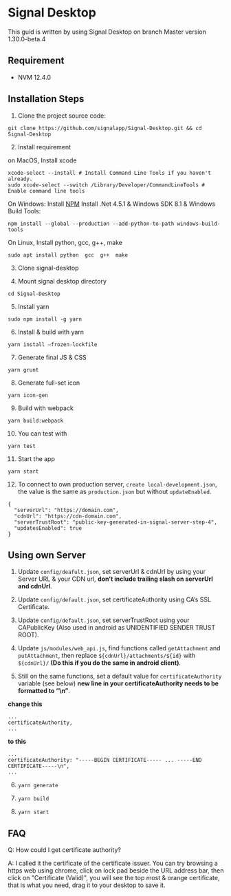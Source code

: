 # Signal Desktop
This guid is written by using Signal Desktop on branch Master version 1.30.0-beta.4

## Requirement
* NVM 12.4.0

## Installation Steps

1. Clone the project source code:
```
git clone https://github.com/signalapp/Signal-Desktop.git && cd Signal-Desktop
```

2. Install requirement

on MacOS, Install xcode
```
xcode-select --install # Install Command Line Tools if you haven't already.
sudo xcode-select --switch /Library/Developer/CommandLineTools # Enable command line tools
```

On Windows:
Install [NPM](https://nodejs.org/en/download)
Install .Net 4.5.1 & Windows SDK 8.1 & Windows Build Tools:
```
npm install --global --production --add-python-to-path windows-build-tools
```

On Linux, Install python, gcc, g++, make
```
sudo apt install python  gcc  g++  make
```

3. Clone signal-desktop

4. Mount signal desktop directory
```
cd Signal-Desktop
```

5. Install yarn
```
sudo npm install -g yarn
```

6. Install & build with yarn
```
yarn install —frozen-lockfile
```

7. Generate final JS & CSS
```
yarn grunt
```

8. Generate full-set icon
```
yarn icon-gen
```

9. Build with webpack
```
yarn build:webpack
```

10. You can test with
```
yarn test 
```

11. Start the app
```
yarn start
```

12. To connect to own production server, `create local-development.json`, the value is the same as `production.json` but without `updateEnabled`.
```
{
  "serverUrl": "https://domain.com",
  "cdnUrl": "https://cdn-domain.com",
  "serverTrustRoot": "public-key-generated-in-signal-server-step-4",
  "updatesEnabled": true
}
```

## Using own Server
1. Update `config/deafult.json`, set serverUrl & cdnUrl by using your Server URL & your CDN url, **don’t include trailing slash on serverUrl and cdnUrl**.

2. Update `config/default.json`, set certificateAuthority using CA’s SSL Certificate.

3. Update `config/default.json`, set serverTrustRoot using your CAPublicKey (Also used in android as UNIDENTIFIED SENDER TRUST ROOT).

4. Update `js/modules/web_api.js`, find functions called `getAttachment` and `putAttachment`, then replace `${cdnUrl}/attachments/${id}` with `${cdnUrl}/` **(Do this if you do the same in android client)**.

5. Still on the same functions, set a default value for `certificateAuthority` variable (see below) **new line in your certificateAuthority needs to be formatted to “\n”**.

**change this**
```
...
certificateAuthority,
...
```


**to this**
```
...
certificateAuthority: "-----BEGIN CERTIFICATE----- ... -----END CERTIFICATE-----\n",
...
```


6. `yarn generate`

7. `yarn build`

8. `yarn start`


## FAQ
Q: How could I get certificate authority?

A: I called it the certificate of the certificate issuer. You can try browsing a https web using chrome, click on lock pad beside the URL address bar, then click on "Certificate (Valid)", you will see the top most & orange certificate, that is what you need, drag it to your desktop to save it.
